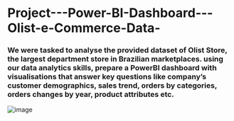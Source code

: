 # Project---Power-BI-Dashboard---Olist-e-Commerce-Data-
### We were tasked to analyse the provided dataset of Olist Store, the largest department store in Brazilian marketplaces. using our data analytics skills, prepare a PowerBI dashboard with visualisations that answer key questions like company’s customer demographics, sales trend, orders by categories, orders changes by year, product attributes etc.
![image](https://user-images.githubusercontent.com/113377587/192272197-c2bca389-9066-4931-9f10-2c22a0af256f.png)
